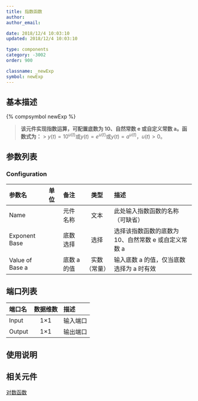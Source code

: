 ```yaml
---
title: 指数函数
author:
author_email:

date: 2018/12/4 10:03:10
updated: 2018/12/4 10:03:10

type: components
category: -3002
order: 900

classname: _newExp
symbol: newExp
---
```


## 基本描述

{% compsymbol newExp %}

> **该元件实现指数运算，可配置底数为 10、自然常数 e 或自定义常数 a。函数式为：** > $y(t) = {10^{u(t)} }$或$y(t) = {e^{u(t)} }$或$y(t) = {a^{u(t)} }$，$u(t)>0$。

## 参数列表

### Configuration

| 参数名          | 单位 | 备注        |     类型     | 描述                                                 |
| :-------------- | :--- | :---------- | :----------: | :--------------------------------------------------- |
| Name            |      | 元件名称    |     文本     | 此处输入指数函数的名称（可缺省）                     |
| Exponent Base   |      | 底数选择    |     选择     | 选择该指数函数的底数为 10、自然常数 e 或自定义常数 a |
| Value of Base a |      | 底数 a 的值 | 实数（常量） | 输入底数 a 的值，仅当底数选择为 a 时有效             |

## 端口列表

| 端口名 | 数据维数 | 描述     |
| :----- | :------: | :------- |
| Input  |   1×1    | 输入端口 |
| Output |   1×1    | 输出端口 |

## 使用说明

## 相关元件

[对数函数](comp_newLog.html)
